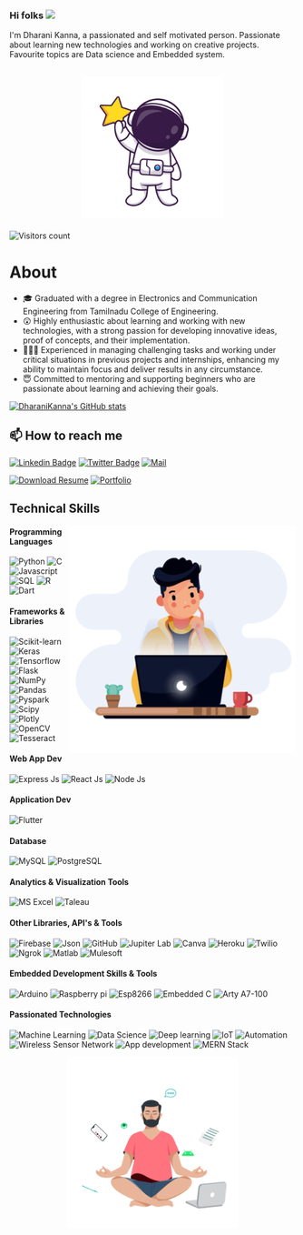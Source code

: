 
### Hi folks  <img src="https://raw.githubusercontent.com/MartinHeinz/MartinHeinz/master/wave.gif" width="30px">

I'm Dharani Kanna, a passionated and self motivated person. Passionate about learning new technologies and working on creative projects. Favourite topics are Data science and Embedded system.

<h2 align="center"><img src="https://github.com/Dharanikanna/Dharanikanna/blob/main/asset/baby.gif" width="250px" /> </h2>

![Visitors count](https://komarev.com/ghpvc/?username=Dharanikanna&labelColor=black&label=Profile+Views&color=33cc99)

# About

- 🎓 Graduated with a degree in Electronics and Communication Engineering from Tamilnadu College of Engineering.
- 😲 Highly enthusiastic about learning and working with new technologies, with a strong passion for developing innovative ideas, proof of concepts, and their implementation.
- 🤹🏽‍♂️ Experienced in managing challenging tasks and working under critical situations in previous projects and internships, enhancing my ability to maintain focus and deliver results in any circumstance.
- 😇 Committed to mentoring and supporting beginners who are passionate about learning and achieving their goals.


[![DharaniKanna's GitHub stats](https://github-readme-stats.vercel.app/api?username=Dharanikanna&show_icons=true)](https://github.com/Dharanikanna)

## 📫 How to reach me

[![Linkedin Badge](https://img.shields.io/badge/-LinkedIn-blue?logo=linkedin)](https://www.linkedin.com/in/dharanikanna)
[![Twitter Badge](https://img.shields.io/badge/-Twitter-00acee?style=flat-square&logo=Twitter&logoColor=white)](https://twitter.com/Dharani_Kanna)
[![Mail](https://img.shields.io/badge/-Mail-blue?logo=Gmail&logoColor=white)](mailto:dharanikanna1999@gmail.com)


[![Download Resume](https://img.shields.io/badge/Download-Resume-blue)](https://dharanikanna.github.io/Host/DHARANI_KANNA_K_V_RESUME.pdf)
[![Portfolio](https://img.shields.io/badge/Visit-Portfolio-blue)](https://dharanikanna.github.io/)

## Technical Skills

<img align="right" alt="GIF" src="https://github.com/Dharanikanna/Dharanikanna/blob/main/asset/coder.gif" width="400px" />

#### Programming Languages

<p>
    <img alt="Python" src="https://img.shields.io/badge/Python-blue?logo=python&logoColor=white">
    <img alt="C" src="https://img.shields.io/badge/C-blue?logo=c&logoColor=white">
    <img alt="Javascript" src="https://img.shields.io/badge/JavaScript-blue?logo=javascript&logoColor=white">
    <img alt="SQL" src="https://custom-icon-badges.herokuapp.com/badge/SQL-blue.svg?logo=database&logoColor=white">
    <img alt="R" src="https://img.shields.io/badge/-R-blue?logo=r&logoColor=white">
    <img alt="Dart" src="https://img.shields.io/badge/-Dart-blue?logo=Dart&logoColor=white">
</p>


#### Frameworks & Libraries

<p>
    <img alt="Scikit-learn" src="https://img.shields.io/badge/scikit_learn-blue?logo=scikit-learn&logoColor=white">
    <img alt="Keras" src="https://img.shields.io/badge/Keras-blue?logo=Keras&logoColor=white">
    <img alt="Tensorflow" src="https://img.shields.io/badge/TensorFlow-blue?logo=tensorflow&logoColor=white">
    <img alt="Flask" src="https://img.shields.io/badge/Flask-blue?logo=flask&logoColor=white">
    <img alt="NumPy" src="https://img.shields.io/badge/Numpy-blue?logo=numpy&logoColor=white">
    <img alt="Pandas" src="https://img.shields.io/badge/Pandas-blue?logo=pandas&logoColor=white">
    <img alt="Pyspark" src="https://img.shields.io/badge/PySpark-blue?logo=apachespark&logoColor=white">
    <img alt="Scipy" src="https://img.shields.io/badge/SciPy-blue?logo=SciPy&logoColor=white">
    <img alt="Plotly" src="https://img.shields.io/badge/Plotly-blue?logo=plotly&logoColor=white">
    <img alt="OpenCV" src="https://img.shields.io/badge/OpenCV-blue?logo=OpenCV&logoColor=white">
    <img alt="Tesseract" src="https://img.shields.io/badge/Tesseract-blue?logo=OpenCV&logoColor=white">
</p>


#### Web App Dev

<p>
    <img alt="Express Js" src="https://img.shields.io/badge/-Express Js-blue?logo=express&logoColor=white">
    <img alt="React Js" src="https://img.shields.io/badge/-React%20Js-blue?logo=react&logoColor=white">
    <img alt="Node Js" src="https://img.shields.io/badge/-Node%20js-blue?logo=javascript&logoColor=white">

</p>

#### Application Dev

<p>
    <img alt="Flutter" src="https://img.shields.io/badge/-Flutter-blue?logo=flutter&logoColor=white">
</p>


#### Database

<p>
   <img alt="MySQL" src ="https://img.shields.io/badge/-MySql-blue?logo=mysql&logoColor=white">
  <img alt="PostgreSQL" src ="https://img.shields.io/badge/PostgreSQL-blue?logo=postgresql&logoColor=white">
</p>

#### Analytics & Visualization Tools

<p>
   <img alt="MS Excel" src ="https://img.shields.io/badge/-MS Excel-blue?logo=microsoftexcel&logoColor=white">
  <img alt="Taleau" src ="https://img.shields.io/badge/Tableau-blue?logo=Tableau&logoColor=white">
</p>

#### Other Libraries, API's & Tools
   
<p>
    <img alt="Firebase" src="https://img.shields.io/badge/Firebase-blue?logo=Firebase&logoColor=white">
    <img alt="Json" src="https://img.shields.io/badge/JSON-blue?logo=json&logoColor=white">
    <img alt="GitHub" src="https://img.shields.io/badge/GitHub-blue?logo=github&logoColor=white">
    <img alt="Jupiter Lab" src="https://img.shields.io/badge/Jupiter%20Lab-blue?logo=jupyter&logoColor=white">
    <img alt="Canva" src="https://img.shields.io/badge/-Canva-blue?logo=canva&logoColor=white">
    <img alt="Heroku" src="https://img.shields.io/badge/Heroku-blue?logo=heroku&logoColor=white">
    <img alt="Twilio" src="https://img.shields.io/badge/-Twilio-blue?logo=twilio&logoColor=white">
    <img alt="Ngrok" src="https://img.shields.io/badge/-Ngrok-blue?logo=ngrok&logoColor=white">
    <img alt="Matlab" src="https://img.shields.io/badge/-Matlab-blue?logo=matlab&logoColor=white">
    <img alt="Mulesoft" src="https://img.shields.io/badge/-Mulesoft-blue?logo=Mulesoft&logoColor=white">
</p>

#### Embedded Development Skills & Tools

<p>
    <img alt="Arduino" src="https://img.shields.io/badge/Arduino-blue?logo=Arduino&logoColor=white">
    <img alt="Raspberry pi" src="https://img.shields.io/badge/Raspberry pi-blue?logo=raspberrypi&logoColor=white">
    <img alt="Esp8266" src="https://img.shields.io/badge/Esp8266-blue?logo=Arduino&logoColor=white">
    <img alt="Embedded C" src="https://img.shields.io/badge/Embedded C-blue?logo=c&logoColor=white">
    <img alt="Arty A7-100" src="https://img.shields.io/badge/Arty A7-100-blue">
</p>

#### Passionated Technologies

<p>
    <img alt="Machine Learning" src="https://img.shields.io/badge/Machine Learning-blue">
    <img alt="Data Science" src="https://img.shields.io/badge/Data Science-blue">
    <img alt="Deep learning" src="https://img.shields.io/badge/-Deep learning-blue">
    <img alt="IoT" src="https://img.shields.io/badge/IoT-blue">
    <img alt="Automation" src="https://img.shields.io/badge/Automation-blue">
    <img alt="Wireless Sensor Network" src="https://img.shields.io/badge/-Wireless Sensor Network-blue">
    <img alt="App development" src="https://img.shields.io/badge/-App development-blue">
    <img alt="MERN Stack" src="https://img.shields.io/badge/MERN Stack-blue">   
</p>

<p align="center">
    <img alt="GIF" src="https://github.com/Dharanikanna/Dharanikanna/blob/main/asset/developer-yoga.gif" width="300px" />
</p>



<!--

**Dharanikanna/Dharanikanna** is a ✨ _special_ ✨ repository because its `README.md` (this file) appears on your GitHub profile.

Here are some ideas to get you started:

- 🔭 I’m currently working on ...
- 🌱 I’m currently learning ...
- 👯 I’m looking to collaborate on ...
- 🤔 I’m looking for help with ...
- 💬 Ask me about ...
- 📫 How to reach me: ...
- 😄 Pronouns: ...
- ⚡ Fun fact: ...
<img  align="right" alt="Top Lang" src="https://github-readme-stats.vercel.app/api/top-langs/?username=Dharanikanna" height="300px">

-->
